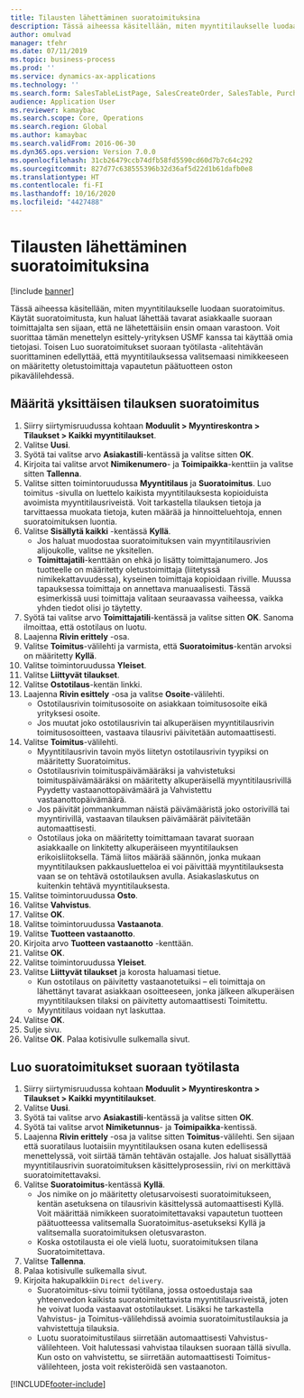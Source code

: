 ```yaml
---
title: Tilausten lähettäminen suoratoimituksina
description: Tässä aiheessa käsitellään, miten myyntitilaukselle luodaan suoratoimitus.
author: omulvad
manager: tfehr
ms.date: 07/11/2019
ms.topic: business-process
ms.prod: ''
ms.service: dynamics-ax-applications
ms.technology: ''
ms.search.form: SalesTableListPage, SalesCreateOrder, SalesTable, PurchCreateFromSalesOrder, VendAccountItemLookup, SalesTableReferences, PurchTable, PurchTablePart, PurchEditLines, PurchTable, PurchTableReferences, MCRDropShipWorkbench, SalesShippingLine
audience: Application User
ms.reviewer: kamaybac
ms.search.scope: Core, Operations
ms.search.region: Global
ms.author: kamaybac
ms.search.validFrom: 2016-06-30
ms.dyn365.ops.version: Version 7.0.0
ms.openlocfilehash: 31cb26479ccb74dfb58fd5590cd60d7b7c64c292
ms.sourcegitcommit: 827d77c638555396b32d36af5d22d1b61dafb0e8
ms.translationtype: HT
ms.contentlocale: fi-FI
ms.lasthandoff: 10/16/2020
ms.locfileid: "4427488"
---
```

# <a name="ship-orders-as-direct-deliveries"></a>Tilausten lähettäminen suoratoimituksina

[!include [banner](../../includes/banner.md)]

Tässä aiheessa käsitellään, miten myyntitilaukselle luodaan suoratoimitus. Käytät suoratoimitusta, kun haluat lähettää tavarat asiakkaalle suoraan toimittajalta sen sijaan, että ne lähetettäisiin ensin omaan varastoon. Voit suorittaa tämän menettelyn esittely-yrityksen USMF kanssa tai käyttää omia tietojasi. Toisen Luo suoratoimitukset suoraan työtilasta -alitehtävän suorittaminen edellyttää, että myyntitilauksessa valitsemaasi nimikkeeseen on määritetty oletustoimittaja vapautetun päätuotteen oston pikavälilehdessä.

## <a name="set-an-individual-order-for-direct-delivery"></a>Määritä yksittäisen tilauksen suoratoimitus
1. Siirry siirtymisruudussa kohtaan **Moduulit > Myyntireskontra > Tilaukset > Kaikki myyntitilaukset**.
2. Valitse **Uusi**.
3. Syötä tai valitse arvo **Asiakastili**-kentässä ja valitse sitten **OK**.
4. Kirjoita tai valitse arvot **Nimikenumero**- ja **Toimipaikka**-kenttiin ja valitse sitten **Tallenna**.
5. Valitse sitten toimintoruudussa **Myyntitilaus** ja **Suoratoimitus**. Luo toimitus -sivulla on luettelo kaikista myyntitilauksesta kopioiduista avoimista myyntitilausriveistä. Voit tarkastella tilauksen tietoja ja tarvittaessa muokata tietoja, kuten määrää ja hinnoitteluehtoja, ennen suoratoimituksen luontia.  
6. Valitse **Sisällytä kaikki** -kentässä **Kyllä**.
    - Jos haluat muodostaa suoratoimituksen vain myyntitilausrivien alijoukolle, valitse ne yksitellen.  
    - **Toimittajatili**-kenttään on ehkä jo lisätty toimittajanumero. Jos tuotteelle on määritetty oletustoimittaja (liitetyssä nimikekattavuudessa), kyseinen toimittaja kopioidaan riville. Muussa tapauksessa toimittaja on annettava manuaalisesti. Tässä esimerkissä uusi toimittaja valitaan seuraavassa vaiheessa, vaikka yhden tiedot olisi jo täytetty.   
7. Syötä tai valitse arvo **Toimittajatili**-kentässä ja valitse sitten **OK**. Sanoma ilmoittaa, että ostotilaus on luotu.   
8. Laajenna **Rivin erittely** -osa.
9. Valitse **Toimitus**-välilehti ja varmista, että **Suoratoimitus**-kentän arvoksi on määritetty **Kyllä**.
10. Valitse toimintoruudussa **Yleiset**.
11. Valitse **Liittyvät tilaukset**.
12. Valitse **Ostotilaus**-kentän linkki.
13. Laajenna **Rivin esittely** -osa ja valitse **Osoite**-välilehti.
    - Ostotilausrivin toimitusosoite on asiakkaan toimitusosoite eikä yrityksesi osoite.  
    - Jos muutat joko ostotilausrivin tai alkuperäisen myyntitilausrivin toimitusosoitteen, vastaava tilausrivi päivitetään automaattisesti.  
14. Valitse **Toimitus**-välilehti.
    - Myyntitilausrivin tavoin myös liitetyn ostotilausrivin tyypiksi on määritetty Suoratoimitus.  
    - Ostotilausrivin toimituspäivämääräksi ja vahvistetuksi toimituspäivämääräksi on määritetty alkuperäisellä myyntitilausrivillä Pyydetty vastaanottopäivämäärä ja Vahvistettu vastaanottopäivämäärä.   
    - Jos päivität jommankumman näistä päivämääristä joko ostorivillä tai myyntirivillä, vastaavan tilauksen päivämäärät päivitetään automaattisesti.     
    - Ostotilaus joka on määritetty toimittamaan tavarat suoraan asiakkaalle on linkitetty alkuperäiseen myyntitilauksen erikoisliitoksella. Tämä liitos määrää säännön, jonka mukaan myyntitilauksen pakkausluetteloa ei voi päivittää myyntitilauksesta vaan se on tehtävä ostotilauksen avulla. Asiakaslaskutus on kuitenkin tehtävä myyntitilauksesta.  
15. Valitse toimintoruudussa **Osto**.
16. Valitse **Vahvistus**.
17. Valitse **OK**.
18. Valitse toimintoruudussa **Vastaanota**.
19. Valitse **Tuotteen vastaanotto**.
20. Kirjoita arvo **Tuotteen vastaanotto** -kenttään.
21. Valitse **OK**.
22. Valitse toimintoruudussa **Yleiset**.
23. Valitse **Liittyvät tilaukset** ja korosta haluamasi tietue.
    - Kun ostotilaus on päivitetty vastaanotetuiksi – eli toimittaja on lähettänyt tavarat asiakkaan osoitteeseen, jonka jälkeen alkuperäisen myyntitilauksen tilaksi on päivitetty automaattisesti Toimitettu.  
    - Myyntitilaus voidaan nyt laskuttaa.    
24. Valitse **OK**.
25. Sulje sivu.
26. Valitse **OK**. Palaa kotisivulle sulkemalla sivut.

## <a name="create-direct-deliveries-from-the-workbench"></a>Luo suoratoimitukset suoraan työtilasta
1. Siirry siirtymisruudussa kohtaan **Moduulit > Myyntireskontra > Tilaukset > Kaikki myyntitilaukset**.
2. Valitse **Uusi**.
3. Syötä tai valitse arvo **Asiakastili**-kentässä ja valitse sitten **OK**.
4. Syötä tai valitse arvot **Nimiketunnus**- ja **Toimipaikka**-kentissä.
5. Laajenna **Rivin erittely** -osa ja valitse sitten **Toimitus**-välilehti. Sen sijaan että suoratilaus luotaisiin myyntitilauksen osana kuten edellisessä menettelyssä, voit siirtää tämän tehtävän ostajalle. Jos haluat sisällyttää myyntitilausrivin suoratoimituksen käsittelyprosessiin, rivi on merkittävä suoratoimitettavaksi.  
6. Valitse **Suoratoimitus**-kentässä **Kyllä**.
    - Jos nimike on jo määritetty oletusarvoisesti suoratoimitukseen, kentän asetuksena on tilausrivin käsittelyssä automaattisesti Kyllä. Voit määrittää nimikkeen suoratoimitettavaksi vapautetun tuotteen päätuotteessa valitsemalla Suoratoimitus-asetukseksi Kyllä ja valitsemalla suoratoimituksen oletusvaraston.  
    - Koska ostotilausta ei ole vielä luotu, suoratoimituksen tilana Suoratoimitettava.   
7. Valitse **Tallenna**.
8. Palaa kotisivulle sulkemalla sivut.
9. Kirjoita hakupalkkiin `Direct delivery`.
    - Suoratoimitus-sivu toimii työtilana, jossa ostoedustaja saa yhteenvedon kaikista suoratoimitettavista myyntitilausriveistä, joten he voivat luoda vastaavat ostotilaukset. Lisäksi he tarkastella Vahvistus- ja Toimitus-välilehdissä avoimia suoratoimitustilauksia ja vahvistettuja tilauksia.  
    - Luotu suoratoimitustilaus siirretään automaattisesti Vahvistus-välilehteen. Voit halutessasi vahvistaa tilauksen suoraan tällä sivulla. Kun osto on vahvistettu, se siirretään automaattisesti Toimitus-välilehteen, josta voit rekisteröidä sen vastaanoton.  



[!INCLUDE[footer-include](../../../includes/footer-banner.md)]